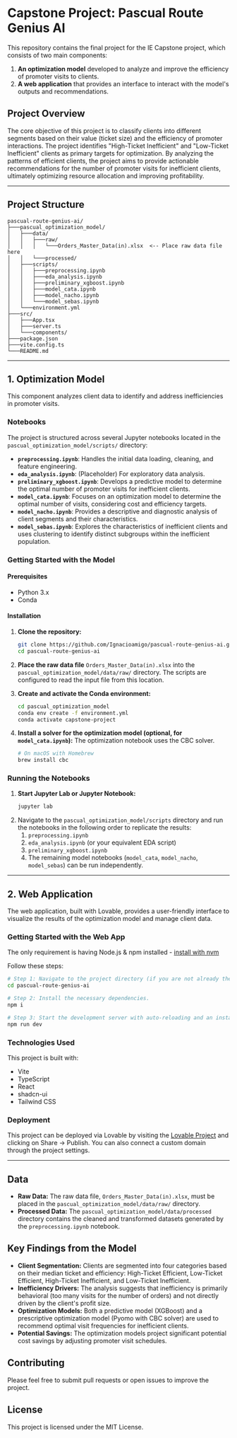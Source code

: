 # Capstone Project: Pascual Route Genius AI

This repository contains the final project for the IE Capstone project, which consists of two main components:

1.  **An optimization model** developed to analyze and improve the efficiency of promoter visits to clients.
2.  **A web application** that provides an interface to interact with the model's outputs and recommendations.

## Project Overview

The core objective of this project is to classify clients into different segments based on their value (ticket size) and the efficiency of promoter interactions. The project identifies "High-Ticket Inefficient" and "Low-Ticket Inefficient" clients as primary targets for optimization. By analyzing the patterns of efficient clients, the project aims to provide actionable recommendations for the number of promoter visits for inefficient clients, ultimately optimizing resource allocation and improving profitability.

---

## Project Structure

```
pascual-route-genius-ai/
├───pascual_optimization_model/
│   ├───data/
│   │   ├───raw/
│   │   │   └───Orders_Master_Data(in).xlsx  <-- Place raw data file here
│   │   └───processed/
│   ├───scripts/
│   │   ├───preprocessing.ipynb
│   │   ├───eda_analysis.ipynb
│   │   ├───preliminary_xgboost.ipynb
│   │   ├───model_cata.ipynb
│   │   ├───model_nacho.ipynb
│   │   └───model_sebas.ipynb
│   └───environment.yml
├───src/
│   ├───App.tsx
│   ├───server.ts
│   └───components/
├───package.json
├───vite.config.ts
└───README.md
```

---

## 1. Optimization Model

This component analyzes client data to identify and address inefficiencies in promoter visits.

### Notebooks

The project is structured across several Jupyter notebooks located in the `pascual_optimization_model/scripts/` directory:

*   **`preprocessing.ipynb`**: Handles the initial data loading, cleaning, and feature engineering.
*   **`eda_analysis.ipynb`**: (Placeholder) For exploratory data analysis.
*   **`preliminary_xgboost.ipynb`**: Develops a predictive model to determine the optimal number of promoter visits for inefficient clients.
*   **`model_cata.ipynb`**: Focuses on an optimization model to determine the optimal number of visits, considering cost and efficiency targets.
*   **`model_nacho.ipynb`**: Provides a descriptive and diagnostic analysis of client segments and their characteristics.
*   **`model_sebas.ipynb`**: Explores the characteristics of inefficient clients and uses clustering to identify distinct subgroups within the inefficient population.


### Getting Started with the Model

#### Prerequisites

*   Python 3.x
*   Conda

#### Installation

1.  **Clone the repository:**
    ```bash
    git clone https://github.com/Ignacioamigo/pascual-route-genius-ai.git
    cd pascual-route-genius-ai
    ```

2.  **Place the raw data file** `Orders_Master_Data(in).xlsx` into the `pascual_optimization_model/data/raw/` directory. The scripts are configured to read the input file from this location.

3.  **Create and activate the Conda environment:**
    ```bash
    cd pascual_optimization_model
    conda env create -f environment.yml
    conda activate capstone-project
    ```

4.  **Install a solver for the optimization model (optional, for `model_cata.ipynb`):**
    The optimization notebook uses the CBC solver.
    ```bash
    # On macOS with Homebrew
    brew install cbc
    ```

### Running the Notebooks

1.  **Start Jupyter Lab or Jupyter Notebook:**
    ```bash
    jupyter lab
    ```
2.  Navigate to the `pascual_optimization_model/scripts` directory and run the notebooks in the following order to replicate the results:
    1.  `preprocessing.ipynb`
    2.  `eda_analysis.ipynb` (or your equivalent EDA script)
    3.  `preliminary_xgboost.ipynb`
    4.  The remaining model notebooks (`model_cata`, `model_nacho`, `model_sebas`) can be run independently.

---

## 2. Web Application

The web application, built with Lovable, provides a user-friendly interface to visualize the results of the optimization model and manage client data.

### Getting Started with the Web App

The only requirement is having Node.js & npm installed - [install with nvm](https://github.com/nvm-sh/nvm#installing-and-updating)

Follow these steps:

```sh
# Step 1: Navigate to the project directory (if you are not already there).
cd pascual-route-genius-ai

# Step 2: Install the necessary dependencies.
npm i

# Step 3: Start the development server with auto-reloading and an instant preview.
npm run dev
```

### Technologies Used

This project is built with:

*   Vite
*   TypeScript
*   React
*   shadcn-ui
*   Tailwind CSS

### Deployment

This project can be deployed via Lovable by visiting the [Lovable Project](https://lovable.dev/projects/0623b0a5-2230-4646-8fe9-79a717ce5808) and clicking on Share -> Publish. You can also connect a custom domain through the project settings.

---

## Data

*   **Raw Data:** The raw data file, `Orders_Master_Data(in).xlsx`, must be placed in the `pascual_optimization_model/data/raw/` directory.
*   **Processed Data:** The `pascual_optimization_model/data/processed` directory contains the cleaned and transformed datasets generated by the `preprocessing.ipynb` notebook.

## Key Findings from the Model

*   **Client Segmentation:** Clients are segmented into four categories based on their median ticket and efficiency: High-Ticket Efficient, Low-Ticket Efficient, High-Ticket Inefficient, and Low-Ticket Inefficient.
*   **Inefficiency Drivers:** The analysis suggests that inefficiency is primarily behavioral (too many visits for the number of orders) and not directly driven by the client's profit size.
*   **Optimization Models:** Both a predictive model (XGBoost) and a prescriptive optimization model (Pyomo with CBC solver) are used to recommend optimal visit frequencies for inefficient clients.
*   **Potential Savings:** The optimization models project significant potential cost savings by adjusting promoter visit schedules.

## Contributing

Please feel free to submit pull requests or open issues to improve the project.

## License

This project is licensed under the MIT License.